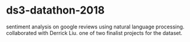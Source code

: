 # ds3-datathon-2018

sentiment analysis on google reviews using natural language processing. collaborated with Derrick Liu. one of two finalist projects for the dataset.
